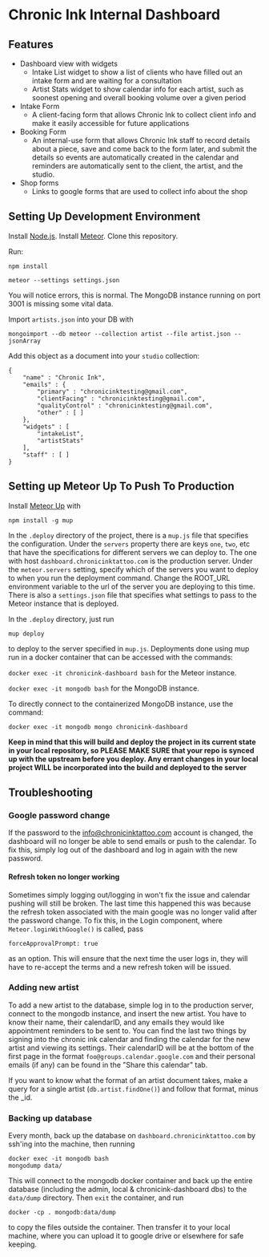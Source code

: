 # Chronic Ink Internal Dashboard

## Features
- Dashboard view with widgets
  - Intake List widget to show a list of clients who have filled out an intake form and are waiting for a consultation
  - Artist Stats widget to show calendar info for each artist, such as soonest opening and overall booking volume over a given period
- Intake Form
  - A client-facing form that allows Chronic Ink to collect client info and make it easily accessible for future applications
- Booking Form
  - An internal-use form that allows Chronic Ink staff to record details about a piece, save and come back to the form later, and submit the details so events are automatically created in the calendar and reminders are automatically sent to the client, the artist, and the studio.
- Shop forms
  - Links to google forms that are used to collect info about the shop


## Setting Up Development Environment

Install [Node.js](https://nodejs.org/en/). Install [Meteor](https://www.meteor.com/). Clone this repository. 

Run:

`npm install`

`meteor --settings settings.json`

You will notice errors, this is normal. The MongoDB instance running on port 3001 is missing some vital data. 

Import `artists.json` into your DB with 

`mongoimport --db meteor --collection artist --file artist.json --jsonArray`

Add this object as a document into your `studio` collection:

```
{
	"name" : "Chronic Ink",
	"emails" : {
		"primary" : "chronicinktesting@gmail.com",
		"clientFacing" : "chronicinktesting@gmail.com",
		"qualityControl" : "chronicinktesting@gmail.com",
		"other" : [ ]
	},
	"widgets" : [
		"intakeList",
		"artistStats"
	],
	"staff" : [ ]
}
```

## Setting up Meteor Up To Push To Production

Install [Meteor Up](https://github.com/zodern/meteor-up) with 

`npm install -g mup`

In the `.deploy` directory of the project, there is a `mup.js` file that specifies the configuration. Under the `servers` property there are keys `one`, `two`, etc that have the specifications for different servers we can deploy to. The one with host `dashboard.chronicinktattoo.com` is the production server. Under the `meteor.servers` setting, specify which of the servers you want to deploy to when you run the deployment command. Change the ROOT_URL environment variable to the url of the server you are deploying to this time. There is also a `settings.json` file that specifies what settings to pass to the Meteor instance that is deployed.

In the `.deploy` directory, just run 

`mup deploy`

to deploy to the server specified in `mup.js`. Deployments done using mup run in a docker container that can be accessed with the commands:

`docker exec -it chronicink-dashboard bash` for the Meteor instance.

`docker exec -it mongodb bash` for the MongoDB instance.

To directly connect to the containerized MongoDB instance, use the command:

`docker exec -it mongodb mongo chronicink-dashboard`

**Keep in mind that this will build and deploy the project in its current state in your local repository, so PLEASE MAKE SURE that your repo is synced up with the upstream before you deploy. Any errant changes in your local project WILL be incorporated into the build and deployed to the server**

## Troubleshooting

### Google password change
If the password to the info@chronicinktattoo.com account is changed, the dashboard will no longer be able to send emails or push to the calendar. To fix this, simply log out of the dashboard and log in again with the new password.

#### Refresh token no longer working
Sometimes simply logging out/logging in won't fix the issue and calendar pushing will still be broken. The last time this happened this was because the refresh token associated with the main google was no longer valid after the password change. To fix this, in the Login component, where `Meteor.loginWithGoogle()` is called, pass 

`forceApprovalPrompt: true`

as an option. This will ensure that the next time the user logs in, they will have to re-accept the terms and a new refresh token will be issued.

### Adding new artist
To add a new artist to the database, simple log in to the production server, connect to the mongodb instance, and insert the new artist. You have to know their name, their calendarID, and any emails they would like appointment reminders to be sent to. You can find the last two things by signing into the chronic ink calendar and finding the calendar for the new artist and viewing its settings. Their calendarID will be at the bottom of the first page in the format `foo@groups.calendar.google.com` and their personal emails (if any) can be found in the "Share this calendar" tab.

If you want to know what the format of an artist document takes, make a query for a single artist (`db.artist.findOne()`) and follow that format, minus the _id.

### Backing up database
Every month, back up the database on `dashboard.chronicinktattoo.com` by ssh'ing into the machine, then running

```
docker exec -it mongodb bash
mongodump data/
``` 

This will connect to the mongodb docker container and back up the entire database (including the admin, local & chronicink-dashboard dbs) to the `data/dump` directory. Then `exit` the container, and run

`docker -cp . mongodb:data/dump`

to copy the files outside the container. Then transfer it to your local machine, where you can upload it to google drive or elsewhere for safe keeping.